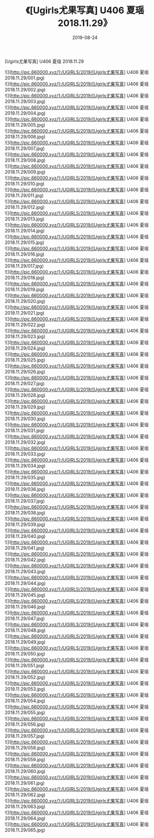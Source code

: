 ﻿---
layout: post
title:  《[Ugirls尤果写真] U406 夏瑶 2018.11.29》
date:   2019-08-24
img: http://pic.660000.xyz/1:/UGIRLS/2019/[Ugirls尤果写真] U406 夏瑶 2018.11.29/000.jpg
categories: [美女, 清纯, 唯美]
---

[Ugirls尤果写真] U406 夏瑶 2018.11.29

 ![](http://pic.660000.xyz/1:/UGIRLS/2019/[Ugirls尤果写真] U406 夏瑶 2018.11.29/001.jpg) <br>![](http://pic.660000.xyz/1:/UGIRLS/2019/[Ugirls尤果写真] U406 夏瑶 2018.11.29/002.jpg) <br>![](http://pic.660000.xyz/1:/UGIRLS/2019/[Ugirls尤果写真] U406 夏瑶 2018.11.29/003.jpg) <br>![](http://pic.660000.xyz/1:/UGIRLS/2019/[Ugirls尤果写真] U406 夏瑶 2018.11.29/004.jpg) <br>![](http://pic.660000.xyz/1:/UGIRLS/2019/[Ugirls尤果写真] U406 夏瑶 2018.11.29/005.jpg) <br>![](http://pic.660000.xyz/1:/UGIRLS/2019/[Ugirls尤果写真] U406 夏瑶 2018.11.29/006.jpg) <br>![](http://pic.660000.xyz/1:/UGIRLS/2019/[Ugirls尤果写真] U406 夏瑶 2018.11.29/007.jpg) <br>![](http://pic.660000.xyz/1:/UGIRLS/2019/[Ugirls尤果写真] U406 夏瑶 2018.11.29/008.jpg) <br>![](http://pic.660000.xyz/1:/UGIRLS/2019/[Ugirls尤果写真] U406 夏瑶 2018.11.29/009.jpg) <br>![](http://pic.660000.xyz/1:/UGIRLS/2019/[Ugirls尤果写真] U406 夏瑶 2018.11.29/010.jpg) <br>![](http://pic.660000.xyz/1:/UGIRLS/2019/[Ugirls尤果写真] U406 夏瑶 2018.11.29/011.jpg) <br>![](http://pic.660000.xyz/1:/UGIRLS/2019/[Ugirls尤果写真] U406 夏瑶 2018.11.29/012.jpg) <br>![](http://pic.660000.xyz/1:/UGIRLS/2019/[Ugirls尤果写真] U406 夏瑶 2018.11.29/013.jpg) <br>![](http://pic.660000.xyz/1:/UGIRLS/2019/[Ugirls尤果写真] U406 夏瑶 2018.11.29/014.jpg) <br>![](http://pic.660000.xyz/1:/UGIRLS/2019/[Ugirls尤果写真] U406 夏瑶 2018.11.29/015.jpg) <br>![](http://pic.660000.xyz/1:/UGIRLS/2019/[Ugirls尤果写真] U406 夏瑶 2018.11.29/016.jpg) <br>![](http://pic.660000.xyz/1:/UGIRLS/2019/[Ugirls尤果写真] U406 夏瑶 2018.11.29/017.jpg) <br>![](http://pic.660000.xyz/1:/UGIRLS/2019/[Ugirls尤果写真] U406 夏瑶 2018.11.29/018.jpg) <br>![](http://pic.660000.xyz/1:/UGIRLS/2019/[Ugirls尤果写真] U406 夏瑶 2018.11.29/019.jpg) <br>![](http://pic.660000.xyz/1:/UGIRLS/2019/[Ugirls尤果写真] U406 夏瑶 2018.11.29/020.jpg) <br>![](http://pic.660000.xyz/1:/UGIRLS/2019/[Ugirls尤果写真] U406 夏瑶 2018.11.29/021.jpg) <br>![](http://pic.660000.xyz/1:/UGIRLS/2019/[Ugirls尤果写真] U406 夏瑶 2018.11.29/022.jpg) <br>![](http://pic.660000.xyz/1:/UGIRLS/2019/[Ugirls尤果写真] U406 夏瑶 2018.11.29/023.jpg) <br>![](http://pic.660000.xyz/1:/UGIRLS/2019/[Ugirls尤果写真] U406 夏瑶 2018.11.29/024.jpg) <br>![](http://pic.660000.xyz/1:/UGIRLS/2019/[Ugirls尤果写真] U406 夏瑶 2018.11.29/025.jpg) <br>![](http://pic.660000.xyz/1:/UGIRLS/2019/[Ugirls尤果写真] U406 夏瑶 2018.11.29/026.jpg) <br>![](http://pic.660000.xyz/1:/UGIRLS/2019/[Ugirls尤果写真] U406 夏瑶 2018.11.29/027.jpg) <br>![](http://pic.660000.xyz/1:/UGIRLS/2019/[Ugirls尤果写真] U406 夏瑶 2018.11.29/028.jpg) <br>![](http://pic.660000.xyz/1:/UGIRLS/2019/[Ugirls尤果写真] U406 夏瑶 2018.11.29/029.jpg) <br>![](http://pic.660000.xyz/1:/UGIRLS/2019/[Ugirls尤果写真] U406 夏瑶 2018.11.29/030.jpg) <br>![](http://pic.660000.xyz/1:/UGIRLS/2019/[Ugirls尤果写真] U406 夏瑶 2018.11.29/031.jpg) <br>![](http://pic.660000.xyz/1:/UGIRLS/2019/[Ugirls尤果写真] U406 夏瑶 2018.11.29/032.jpg) <br>![](http://pic.660000.xyz/1:/UGIRLS/2019/[Ugirls尤果写真] U406 夏瑶 2018.11.29/033.jpg) <br>![](http://pic.660000.xyz/1:/UGIRLS/2019/[Ugirls尤果写真] U406 夏瑶 2018.11.29/034.jpg) <br>![](http://pic.660000.xyz/1:/UGIRLS/2019/[Ugirls尤果写真] U406 夏瑶 2018.11.29/035.jpg) <br>![](http://pic.660000.xyz/1:/UGIRLS/2019/[Ugirls尤果写真] U406 夏瑶 2018.11.29/036.jpg) <br>![](http://pic.660000.xyz/1:/UGIRLS/2019/[Ugirls尤果写真] U406 夏瑶 2018.11.29/037.jpg) <br>![](http://pic.660000.xyz/1:/UGIRLS/2019/[Ugirls尤果写真] U406 夏瑶 2018.11.29/038.jpg) <br>![](http://pic.660000.xyz/1:/UGIRLS/2019/[Ugirls尤果写真] U406 夏瑶 2018.11.29/039.jpg) <br>![](http://pic.660000.xyz/1:/UGIRLS/2019/[Ugirls尤果写真] U406 夏瑶 2018.11.29/040.jpg) <br>![](http://pic.660000.xyz/1:/UGIRLS/2019/[Ugirls尤果写真] U406 夏瑶 2018.11.29/041.jpg) <br>![](http://pic.660000.xyz/1:/UGIRLS/2019/[Ugirls尤果写真] U406 夏瑶 2018.11.29/042.jpg) <br>![](http://pic.660000.xyz/1:/UGIRLS/2019/[Ugirls尤果写真] U406 夏瑶 2018.11.29/043.jpg) <br>![](http://pic.660000.xyz/1:/UGIRLS/2019/[Ugirls尤果写真] U406 夏瑶 2018.11.29/044.jpg) <br>![](http://pic.660000.xyz/1:/UGIRLS/2019/[Ugirls尤果写真] U406 夏瑶 2018.11.29/045.jpg) <br>![](http://pic.660000.xyz/1:/UGIRLS/2019/[Ugirls尤果写真] U406 夏瑶 2018.11.29/046.jpg) <br>![](http://pic.660000.xyz/1:/UGIRLS/2019/[Ugirls尤果写真] U406 夏瑶 2018.11.29/047.jpg) <br>![](http://pic.660000.xyz/1:/UGIRLS/2019/[Ugirls尤果写真] U406 夏瑶 2018.11.29/048.jpg) <br>![](http://pic.660000.xyz/1:/UGIRLS/2019/[Ugirls尤果写真] U406 夏瑶 2018.11.29/049.jpg) <br>![](http://pic.660000.xyz/1:/UGIRLS/2019/[Ugirls尤果写真] U406 夏瑶 2018.11.29/050.jpg) <br>![](http://pic.660000.xyz/1:/UGIRLS/2019/[Ugirls尤果写真] U406 夏瑶 2018.11.29/051.jpg) <br>![](http://pic.660000.xyz/1:/UGIRLS/2019/[Ugirls尤果写真] U406 夏瑶 2018.11.29/052.jpg) <br>![](http://pic.660000.xyz/1:/UGIRLS/2019/[Ugirls尤果写真] U406 夏瑶 2018.11.29/053.jpg) <br>![](http://pic.660000.xyz/1:/UGIRLS/2019/[Ugirls尤果写真] U406 夏瑶 2018.11.29/054.jpg) <br>![](http://pic.660000.xyz/1:/UGIRLS/2019/[Ugirls尤果写真] U406 夏瑶 2018.11.29/055.jpg) <br>![](http://pic.660000.xyz/1:/UGIRLS/2019/[Ugirls尤果写真] U406 夏瑶 2018.11.29/056.jpg) <br>![](http://pic.660000.xyz/1:/UGIRLS/2019/[Ugirls尤果写真] U406 夏瑶 2018.11.29/057.jpg) <br>![](http://pic.660000.xyz/1:/UGIRLS/2019/[Ugirls尤果写真] U406 夏瑶 2018.11.29/058.jpg) <br>![](http://pic.660000.xyz/1:/UGIRLS/2019/[Ugirls尤果写真] U406 夏瑶 2018.11.29/059.jpg) <br>![](http://pic.660000.xyz/1:/UGIRLS/2019/[Ugirls尤果写真] U406 夏瑶 2018.11.29/060.jpg) <br>![](http://pic.660000.xyz/1:/UGIRLS/2019/[Ugirls尤果写真] U406 夏瑶 2018.11.29/061.jpg) <br>![](http://pic.660000.xyz/1:/UGIRLS/2019/[Ugirls尤果写真] U406 夏瑶 2018.11.29/062.jpg) <br>![](http://pic.660000.xyz/1:/UGIRLS/2019/[Ugirls尤果写真] U406 夏瑶 2018.11.29/063.jpg) <br>![](http://pic.660000.xyz/1:/UGIRLS/2019/[Ugirls尤果写真] U406 夏瑶 2018.11.29/064.jpg) <br>![](http://pic.660000.xyz/1:/UGIRLS/2019/[Ugirls尤果写真] U406 夏瑶 2018.11.29/065.jpg) <br>